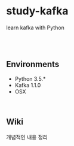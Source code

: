 # study-kafka
learn kafka with Python

<br><br>

## Environments

- Python 3.5.*
- Kafka 1.1.0
- OSX

<br>

## Wiki
개념적인 내용 정리
